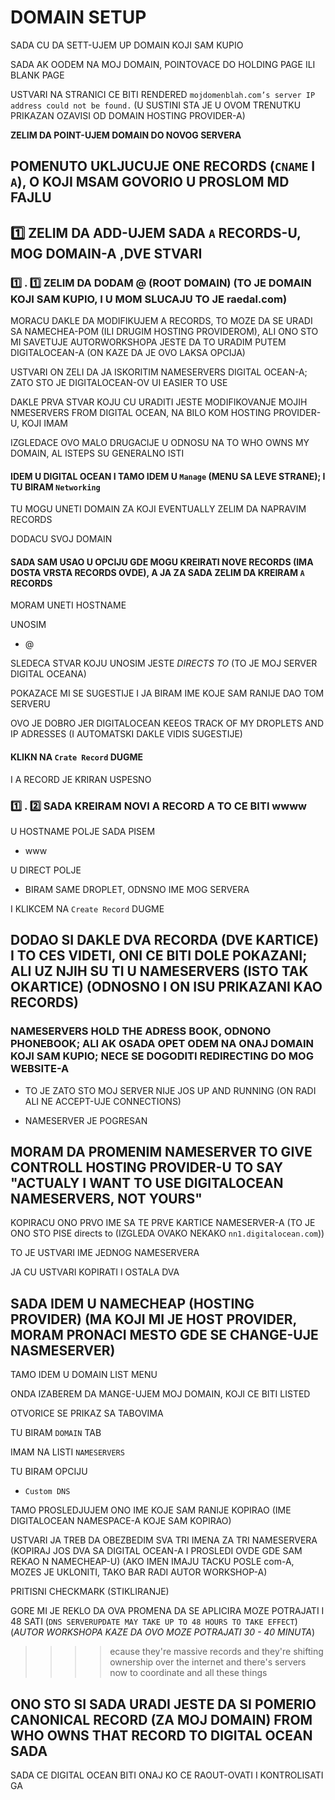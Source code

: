 # DOMAIN SETUP

SADA CU DA SETT-UJEM UP DOMAIN KOJI SAM KUPIO

SADA AK OODEM NA MOJ DOMAIN, POINTOVACE DO HOLDING PAGE ILI BLANK PAGE

USTVARI NA STRANICI CE BITI RENDERED `mojdomenblah.com’s server IP address could not be found.` (U SUSTINI STA JE U OVOM TRENUTKU PRIKAZAN OZAVISI OD DOMAIN HOSTING PROVIDER-A)

**ZELIM DA POINT-UJEM DOMAIN DO NOVOG SERVERA**

## POMENUTO UKLJUCUJE ONE RECORDS (`CNAME` I `A`), O KOJI MSAM GOVORIO U PROSLOM MD FAJLU

## :one: ZELIM DA ADD-UJEM SADA `A` RECORDS-U, MOG DOMAIN-A ,DVE STVARI

### :one: . :one: ZELIM DA DODAM **@** (ROOT DOMAIN) (TO JE DOMAIN KOJI SAM KUPIO, I U MOM SLUCAJU TO JE raedal.com)

MORACU DAKLE DA MODIFIKUJEM A RECORDS, TO MOZE DA SE URADI SA NAMECHEA-POM (ILI DRUGIM HOSTING PROVIDEROM), ALI ONO STO MI SAVETUJE AUTORWORKSHOPA JESTE DA TO URADIM PUTEM DIGITALOCEAN-A (ON KAZE DA JE OVO LAKSA OPCIJA)

USTVARI ON ZELI DA JA ISKORITIM NAMESERVERS DIGITAL OCEAN-A; ZATO STO JE DIGITALOCEAN-OV UI EASIER TO USE

DAKLE PRVA STVAR KOJU CU URADITI JESTE MODIFIKOVANJE MOJIH NMESERVERS FROM DIGITAL OCEAN, NA BILO KOM HOSTING PROVIDER-U, KOJI IMAM

IZGLEDACE OVO MALO DRUGACIJE U ODNOSU NA TO WHO OWNS MY DOMAIN, AL ISTEPS SU GENERALNO ISTI

#### IDEM U DIGITAL OCEAN I TAMO IDEM U `Manage` (MENU SA LEVE STRANE); I TU BIRAM `Networking`

TU MOGU UNETI DOMAIN ZA KOJI EVENTUALLY ZELIM DA NAPRAVIM RECORDS

DODACU SVOJ DOMAIN

#### SADA SAM USAO U OPCIJU GDE MOGU KREIRATI NOVE RECORDS (IMA DOSTA VRSTA RECORDS OVDE), A JA ZA SADA ZELIM DA KREIRAM `A` RECORDS

MORAM UNETI HOSTNAME

UNOSIM

- @

SLEDECA STVAR KOJU UNOSIM JESTE *DIRECTS TO* (TO JE MOJ SERVER DIGITAL OCEANA)

POKAZACE MI SE SUGESTIJE I JA BIRAM IME KOJE SAM RANIJE DAO TOM SERVERU

OVO JE DOBRO JER DIGITALOCEAN KEEOS TRACK OF MY DROPLETS AND IP ADRESSES (I AUTOMATSKI DAKLE VIDIS SUGESTIJE)

#### KLIKN NA `Crate Record` DUGME

I A RECORD JE KRIRAN USPESNO

### :one: . :two: SADA KREIRAM NOVI A RECORD A TO CE BITI wwww

U HOSTNAME POLJE SADA PISEM

- www

U DIRECT POLJE

- BIRAM SAME DROPLET, ODNSNO IME MOG SERVERA

I KLIKCEM NA `Create Record` DUGME

## DODAO SI DAKLE DVA RECORDA (DVE KARTICE) I TO CES VIDETI, ONI CE BITI DOLE POKAZANI; ALI UZ NJIH SU TI U NAMESERVERS (ISTO TAK OKARTICE) (ODNOSNO I ON ISU PRIKAZANI KAO RECORDS)

### NAMESERVERS HOLD THE ADRESS BOOK, ODNONO PHONEBOOK; ALI AK OSADA OPET ODEM NA ONAJ DOMAIN KOJI SAM KUPIO; NECE SE DOGODITI REDIRECTING DO MOG WEBSITE-A

- TO JE ZATO STO MOJ SERVER NIJE JOS UP AND RUNNING (ON RADI ALI NE ACCEPT-UJE CONNECTIONS)

- NAMESERVER JE POGRESAN

## MORAM DA PROMENIM NAMESERVER TO GIVE CONTROLL HOSTING PROVIDER-U TO SAY "ACTUALY I WANT TO USE DIGITALOCEAN NAMESERVERS, NOT YOURS"

KOPIRACU ONO PRVO IME SA TE PRVE KARTICE NAMESERVER-A (TO JE ONO STO PISE directs to (IZGLEDA OVAKO NEKAKO `nn1.digitalocean.com`))

TO JE USTVARI IME JEDNOG NAMESERVERA

JA CU USTVARI KOPIRATI I OSTALA DVA

## SADA IDEM U NAMECHEAP (HOSTING PROVIDER) (MA KOJI MI JE HOST PROVIDER, MORAM PRONACI MESTO GDE SE CHANGE-UJE NASMESERVER)

TAMO IDEM U DOMAIN LIST MENU

ONDA IZABEREM DA MANGE-UJEM MOJ DOMAIN, KOJI CE BITI LISTED

OTVORICE SE PRIKAZ SA TABOVIMA

TU BIRAM `DOMAIN` TAB

IMAM NA LISTI `NAMESERVERS`

TU BIRAM OPCIJU

- `Custom DNS`

TAMO PROSLEDJUJEM ONO IME KOJE SAM RANIJE KOPIRAO (IME DIGITALOCEAN NAMESPACE-A KOJE SAM KOPIRAO)

USTVARI JA TREB DA OBEZBEDIM SVA TRI IMENA ZA TRI NAMESERVERA (KOPIRAJ JOS DVA SA DIGITAL OCEAN-A I PROSLEDI OVDE GDE SAM REKAO N NAMECHEAP-U) (AKO IMEN IMAJU TACKU POSLE com-A, MOZES JE UKLONITI, TAKO BAR RADI AUTOR WORKSHOP-A)

PRITISNI CHECKMARK (STIKLIRANJE)

GORE MI JE REKLO DA OVA PROMENA DA SE APLICIRA MOZE POTRAJATI I 48 SATI (`DNS SERVERUPDATE MAY TAKE UP TO 48 HOURS TO TAKE EFFECT`) (*AUTOR WORKSHOPA KAZE DA OVO MOZE POTRAJATI 30 - 40 MINUTA*)

>>>> ecause they're massive records and they're shifting ownership over the internet and there's servers now to coordinate and all these things

## ONO STO SI SADA URADI JESTE DA SI POMERIO CANONICAL RECORD (ZA MOJ DOMAIN) FROM WHO OWNS THAT RECORD TO DIGITAL OCEAN SADA

SADA CE DIGITAL OCEAN BITI ONAJ KO CE RAOUT-OVATI I KONTROLISATI GA
